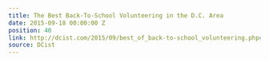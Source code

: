 ```yaml
---
title: The Best Back-To-School Volunteering in the D.C. Area
date: 2015-09-18 00:00:00 Z
position: 40
link: http://dcist.com/2015/09/best_of_back-to-school_volunteering.php#Sept24
source: DCist
---
```



